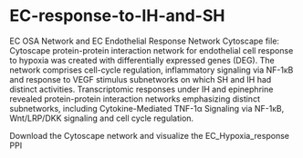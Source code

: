 # EC-response-to-IH-and-SH
EC OSA Network and EC Endothelial Response  Network Cytoscape file: 
Cytoscape protein-protein interaction network for endothelial cell response to
hypoxia was created with differentially expressed genes (DEG). The network comprises
cell-cycle regulation, inflammatory signaling via NF-1κB and response to VEGF
stimulus subnetworks on which SH and IH had distinct activities.
Transcriptomic responses under IH and epinephrine revealed
protein-protein interaction networks emphasizing distinct subnetworks, including
Cytokine-Mediated TNF-1α Signaling via NF-1κB, Wnt/LRP/DKK signaling and cell
cycle regulation. 

Download the Cytoscape network and visualize the EC_Hypoxia_response PPI

